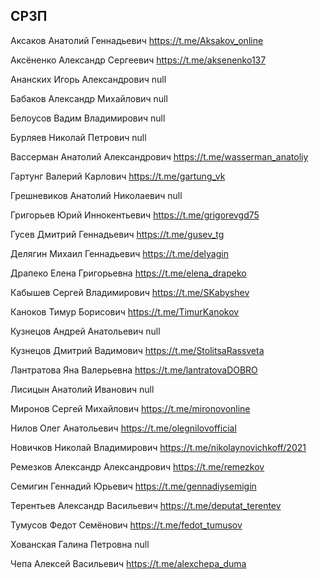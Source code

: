 ## СРЗП

Аксаков Анатолий Геннадьевич
https://t.me/Aksakov_online

Аксёненко Александр Сергеевич
https://t.me/aksenenko137

Ананских Игорь Александрович
null

Бабаков Александр Михайлович
null

Белоусов Вадим Владимирович
null

Бурляев Николай Петрович
null

Вассерман Анатолий Александрович
https://t.me/wasserman_anatoliy

Гартунг Валерий Карлович
https://t.me/gartung_vk

Грешневиков Анатолий Николаевич
null

Григорьев Юрий Иннокентьевич
https://t.me/grigorevgd75

Гусев Дмитрий Геннадьевич
https://t.me/gusev_tg

Делягин Михаил Геннадьевич
https://t.me/delyagin

Драпеко Елена Григорьевна
https://t.me/elena_drapeko

Кабышев Сергей Владимирович
https://t.me/SKabyshev

Каноков Тимур Борисович
https://t.me/TimurKanokov

Кузнецов Андрей Анатольевич
null

Кузнецов Дмитрий Вадимович
https://t.me/StolitsaRassveta

Лантратова Яна Валерьевна
https://t.me/lantratovaDOBRO

Лисицын Анатолий Иванович
null

Миронов Сергей Михайлович
https://t.me/mironovonline

Нилов Олег Анатольевич
https://t.me/olegnilovofficial

Новичков Николай Владимирович
https://t.me/nikolaynovichkoff/2021

Ремезков Александр Александрович
https://t.me/remezkov

Семигин Геннадий Юрьевич
https://t.me/gennadiysemigin

Терентьев Александр Васильевич
https://t.me/deputat_terentev

Тумусов Федот Семёнович
https://t.me/fedot_tumusov

Хованская Галина Петровна
null

Чепа Алексей Васильевич
https://t.me/alexchepa_duma
